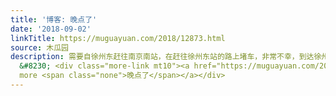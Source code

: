 ```yaml
---
title: '博客: 晚点了'
date: '2018-09-02'
linkTitle: https://muguayuan.com/2018/12873.html
source: 木瓜园
description: 需要自徐州东赶往南京南站，在赶往徐州东站的路上堵车，非常不幸，到达徐州东站时乘坐的列车刚好开走，想到改签，很不巧，这阵子正好开学，车票紧张，刷了12306要下午才有票。所幸，徐州东到宿州东的票很好买，赶紧到自动售票机买下一张时间最近的徐州东到宿州东的票，10分钟后开车，门口进站的队伍早已排成了瘦瘦长长的几字形，保安说没有快速进站通道，只能跑到队伍前提请求插队了，挤进候车厅，南下的焦虑人群早已挤满了
  &#8230; <div class="more-link mt10"><a href="https://muguayuan.com/2018/12873.html">Read
  more <span class="none">晚点了</span></a></div>
---
```

